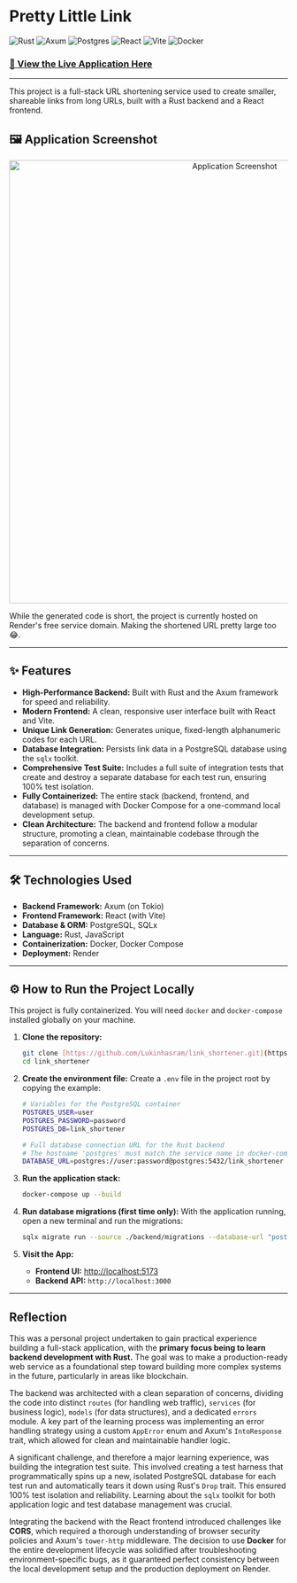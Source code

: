# Pretty Little Link

![Rust](https://img.shields.io/badge/Rust-DEA584?style=for-the-badge&logo=rust)
![Axum](https://img.shields.io/badge/Axum-000000?style=for-the-badge&logo=rust)
![Postgres](https://img.shields.io/badge/PostgreSQL-316192?style=for-the-badge&logo=postgresql&logoColor=white)
![React](https://img.shields.io/badge/React-20232A?style=for-the-badge&logo=react&logoColor=61DAFB)
![Vite](https://img.shields.io/badge/Vite-B73BFE?style=for-the-badge&logo=vite&logoColor=FFD62E)
![Docker](https://img.shields.io/badge/Docker-2496ED?style=for-the-badge&logo=docker&logoColor=white)

### <a href="https://pretty-little-link.onrender.com/" target="_blank" rel="noopener noreferrer">🚀 View the Live Application Here</a>

---

This project is a full-stack URL shortening service used to create smaller, shareable links from long URLs, built with a Rust backend and a React frontend.

## 🖼️ Application Screenshot 

<p align="center">
  <img src="https://i.imgur.com/0BqQwcg.png" alt="Application Screenshot" width="800"/>
</p>
<p>
  While the generated code is short, the project is currently hosted on Render's free service domain. Making the shortened URL pretty large too 😂.
</p>

---

## ✨ Features

* **High-Performance Backend:** Built with Rust and the Axum framework for speed and reliability.
* **Modern Frontend:** A clean, responsive user interface built with React and Vite.
* **Unique Link Generation:** Generates unique, fixed-length alphanumeric codes for each URL.
* **Database Integration:** Persists link data in a PostgreSQL database using the `sqlx` toolkit.
* **Comprehensive Test Suite:** Includes a full suite of integration tests that create and destroy a separate database for each test run, ensuring 100% test isolation.
* **Fully Containerized:** The entire stack (backend, frontend, and database) is managed with Docker Compose for a one-command local development setup.
* **Clean Architecture:** The backend and frontend follow a modular structure, promoting a clean, maintainable codebase through the separation of concerns.

---

## 🛠️ Technologies Used

* **Backend Framework:** Axum (on Tokio)
* **Frontend Framework:** React (with Vite)
* **Database & ORM:** PostgreSQL, SQLx
* **Language:** Rust, JavaScript
* **Containerization:** Docker, Docker Compose
* **Deployment:** Render

---

## ⚙️ How to Run the Project Locally

This project is fully containerized. You will need `docker` and `docker-compose` installed globally on your machine.

1.  **Clone the repository:**
    ```bash
    git clone [https://github.com/Lukinhasram/link_shortener.git](https://github.com/Lukinhasram/link_shortener.git)
    cd link_shortener
    ```

2.  **Create the environment file:**
    Create a `.env` file in the project root by copying the example:
    ```bash
    # Variables for the PostgreSQL container
    POSTGRES_USER=user
    POSTGRES_PASSWORD=password
    POSTGRES_DB=link_shortener

    # Full database connection URL for the Rust backend
    # The hostname 'postgres' must match the service name in docker-compose.yml
    DATABASE_URL=postgres://user:password@postgres:5432/link_shortener
    ```

3.  **Run the application stack:**
    ```bash
    docker-compose up --build
    ```

4.  **Run database migrations (first time only):**
    With the application running, open a new terminal and run the migrations:
    ```bash
    sqlx migrate run --source ./backend/migrations --database-url "postgres://user:password@localhost:5432/link_shortener"
    ```

5.  **Visit the App:**
    * **Frontend UI:** <http://localhost:5173>
    * **Backend API:** `http://localhost:3000`

---

## Reflection

This was a personal project undertaken to gain practical experience building a full-stack application, with the **primary focus being to learn backend development with Rust.** The goal was to make a production-ready web service as a foundational step toward building more complex systems in the future, particularly in areas like blockchain.

The backend was architected with a clean separation of concerns, dividing the code into distinct `routes` (for handling web traffic), `services` (for business logic), `models` (for data structures), and a dedicated `errors` module. A key part of the learning process was implementing an error handling strategy using a custom `AppError` enum and Axum's `IntoResponse` trait, which allowed for clean and maintainable handler logic.

A significant challenge, and therefore a major learning experience, was building the integration test suite. This involved creating a test harness that programmatically spins up a new, isolated PostgreSQL database for each test run and automatically tears it down using Rust's `Drop` trait. This ensured 100% test isolation and reliability. Learning about the `sqlx` toolkit for both application logic and test database management was crucial.

Integrating the backend with the React frontend introduced challenges like **CORS**, which required a thorough understanding of browser security policies and Axum's `tower-http` middleware. The decision to use **Docker** for the entire development lifecycle was solidified after troubleshooting environment-specific bugs, as it guaranteed perfect consistency between the local development setup and the production deployment on Render.
